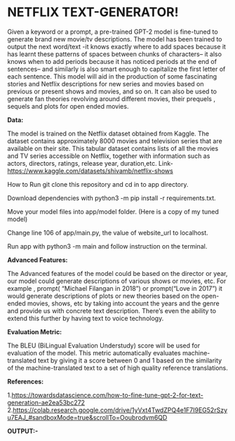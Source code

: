 # **NETFLIX TEXT-GENERATOR**!

Given a keyword or a prompt, a pre-trained GPT-2 model is fine-tuned to generate brand new movie/tv descriptions. The model has been trained to output the next word/text -it knows exactly where to add spaces because it has learnt these patterns of spaces between chunks of characters– it also knows when to add periods because it has noticed periods at the end of sentences– and similarly is also smart enough to capitalize the first letter of each sentence. This model will aid in the production of some fascinating stories and Netflix descriptions for new series and movies based on previous or present shows and movies, and so on. It can also be used to generate fan theories revolving around different movies, their prequels , sequels and plots for open ended movies. 

**Data:**

The model is trained on the Netflix dataset obtained from Kaggle. The dataset contains approximately 8000 movies and television series that are available on their site. This tabular dataset contains lists of all the movies and TV series accessible on Netflix, together with information such as actors, directors, ratings, release year, duration,etc.
Link- https://www.kaggle.com/datasets/shivamb/netflix-shows

How to Run
git clone this repository and cd in to app directory.

Download dependencies with python3 -m pip install -r requirements.txt.

Move your model files into app/model folder. (Here is a copy of my tuned model)

Change line 106 of app/main.py, the value of website_url to localhost.

Run app with python3 -m main and follow instruction on the terminal.

**Advanced Features:**

The Advanced features of the model could be based on the director or year, our model could generate descriptions of various shows or movies, etc. For example , prompt(
“Michael Filangan in 2018”) or prompt(“Love in 2017”) it would generate descriptions of plots or new theories based on the open-ended movies, shows, etc by taking into account the years and the genre and provide us with concrete text description. There’s even the ability to extend this further by having text to voice technology.

**Evaluation Metric:**

The BLEU (BiLingual Evaluation Understudy) score will be used for evaluation of the model. This metric automatically evaluates machine-translated text by giving it a score between 0 and 1  based on the similarity of the machine-translated text to a set of high quality reference translations.

**References:**

1.https://towardsdatascience.com/how-to-fine-tune-gpt-2-for-text-generation-ae2ea53bc272
2.https://colab.research.google.com/drive/1yVxt4TwdZPQ4e1F7I9EG52rSzyu7EAJ_#sandboxMode=true&scrollTo=Ooubrodvm6QD

**OUTPUT:-**



